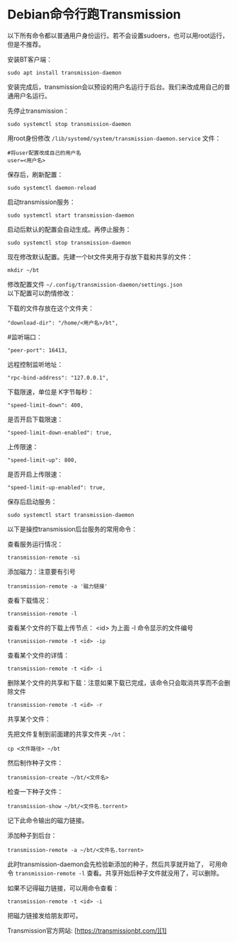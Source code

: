 # Debian命令行跑Transmission

以下所有命令都以普通用户身份运行。若不会设置sudoers，也可以用root运行，但是不推荐。

安装BT客户端：

    sudo apt install transmission-daemon

安装完成后，transmission会以预设的用户名运行于后台。我们来改成用自己的普通用户名运行。

先停止transmission：

    sudo systemctl stop transmission-daemon

用root身份修改 `/lib/systemd/system/transmission-daemon.service` 文件：

    #将user配置改成自己的用户名
    user=<用户名>

保存后，刷新配置：

    sudo systemctl daemon-reload

启动transmission服务：

    sudo systemctl start transmission-daemon

启动后默认的配置会自动生成。再停止服务：

    sudo systemctl stop transmission-daemon

现在修改默认配置。先建一个bt文件夹用于存放下载和共享的文件：

    mkdir ~/bt

修改配置文件 `~/.config/transmission-daemon/settings.json`  
以下配置可以酌情修改：

下载的文件存放在这个文件夹：

    "download-dir": "/home/<用户名>/bt",

#监听端口：

    "peer-port": 16413,

远程控制监听地址：

    "rpc-bind-address": "127.0.0.1",

下载限速，单位是 K字节每秒：

    "speed-limit-down": 400,

是否开启下载限速：

    "speed-limit-down-enabled": true,

上传限速：

    "speed-limit-up": 800,

是否开启上传限速：

    "speed-limit-up-enabled": true,

保存后启动服务：

    sudo systemctl start transmission-daemon

以下是操控transmission后台服务的常用命令：

查看服务运行情况：

    transmission-remote -si

添加磁力：注意要有引号

    transmission-remote -a '磁力链接'

查看下载情况：

    transmission-remote -l

查看某个文件的下载上传节点： \<id\> 为上面 -l 命令显示的文件编号

    transmission-remote -t <id> -ip

查看某个文件的详情：

    transmission-remote -t <id> -i

删除某个文件的共享和下载：注意如果下载已完成，该命令只会取消共享而不会删除文件

    transmission-remote -t <id> -r

共享某个文件：

先把文件复制到前面建的共享文件夹 `~/bt`：

    cp <文件路径> ~/bt

然后制作种子文件：

    transmission-create ~/bt/<文件名>

检查一下种子文件：

    transmission-show ~/bt/<文件名.torrent>

记下此命令输出的磁力链接。

添加种子到后台：

    transmission-remote -a ~/bt/<文件名.torrent>

此时transmission-daemon会先检验新添加的种子，然后共享就开始了，
可用命令 `transmission-remote -l` 查看。共享开始后种子文件就没用了，可以删除。

如果不记得磁力链接，可以用命令查看：

    transmission-remote -t <id> -i

把磁力链接发给朋友即可。

Transmission官方网站: [https://transmissionbt.com/][1]

[1]: https://transmissionbt.com/
